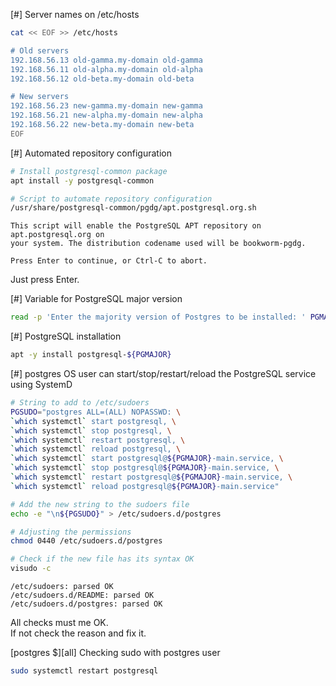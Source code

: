 [#] Server names on /etc/hosts

```bash
cat << EOF >> /etc/hosts

# Old servers
192.168.56.13 old-gamma.my-domain old-gamma
192.168.56.11 old-alpha.my-domain old-alpha
192.168.56.12 old-beta.my-domain old-beta

# New servers
192.168.56.23 new-gamma.my-domain new-gamma
192.168.56.21 new-alpha.my-domain new-alpha
192.168.56.22 new-beta.my-domain new-beta
EOF
```

[#] Automated repository configuration

```bash
# Install postgresql-common package
apt install -y postgresql-common

# Script to automate repository configuration
/usr/share/postgresql-common/pgdg/apt.postgresql.org.sh
```
```
This script will enable the PostgreSQL APT repository on apt.postgresql.org on
your system. The distribution codename used will be bookworm-pgdg.

Press Enter to continue, or Ctrl-C to abort.
```
Just press Enter.  
  
  
[#] Variable for PostgreSQL major version  
```bash
read -p 'Enter the majority version of Postgres to be installed: ' PGMAJOR
```


[#] PostgreSQL installation  
```bash
apt -y install postgresql-${PGMAJOR}
```

[#] postgres OS user can start/stop/restart/reload the PostgreSQL service using
SystemD
```bash
# String to add to /etc/sudoers
PGSUDO="postgres ALL=(ALL) NOPASSWD: \
`which systemctl` start postgresql, \
`which systemctl` stop postgresql, \
`which systemctl` restart postgresql, \
`which systemctl` reload postgresql, \
`which systemctl` start postgresql@${PGMAJOR}-main.service, \
`which systemctl` stop postgresql@${PGMAJOR}-main.service, \
`which systemctl` restart postgresql@${PGMAJOR}-main.service, \
`which systemctl` reload postgresql@${PGMAJOR}-main.service"

# Add the new string to the sudoers file
echo -e "\n${PGSUDO}" > /etc/sudoers.d/postgres

# Adjusting the permissions
chmod 0440 /etc/sudoers.d/postgres

# Check if the new file has its syntax OK
visudo -c
```
```
/etc/sudoers: parsed OK
/etc/sudoers.d/README: parsed OK
/etc/sudoers.d/postgres: parsed OK
```
All checks must me OK.  
If not check the reason and fix it.

[postgres $][all] Checking sudo with postgres user
```bash
sudo systemctl restart postgresql
```




